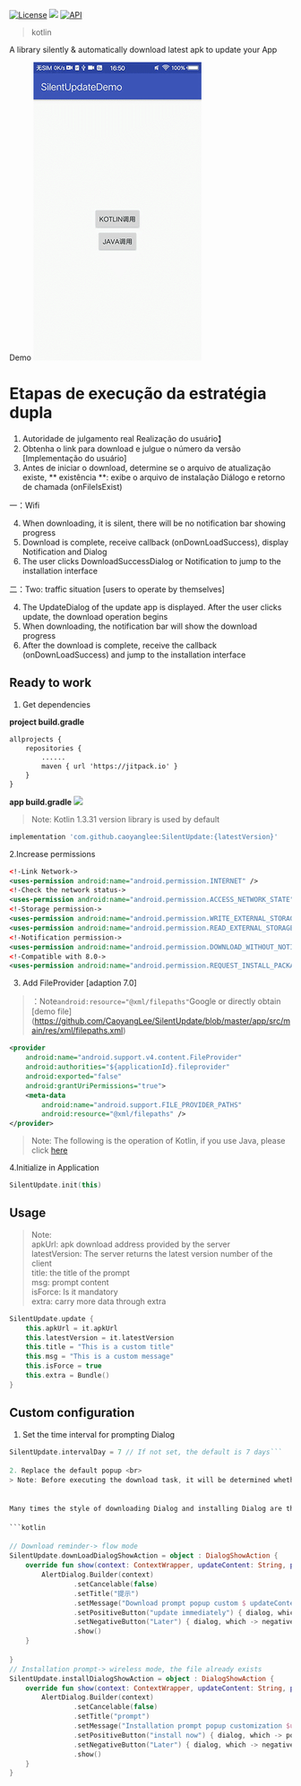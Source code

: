 [![License](https://img.shields.io/npm/l/mithril.svg)](https://www.npmjs.com/package/mithril)
[![](https://jitpack.io/v/caoyanglee/SilentUpdate.svg)](https://jitpack.io/#caoyanglee/SilentUpdate)
[![API](https://img.shields.io/badge/API-21%2B-brightgreen.svg?style=flat)](https://android-arsenal.com/api?level=21)

> kotlin <br>

A library silently & automatically download latest apk to update your App<br>

Demo
![](https://github.com/CaoyangLee/SilentUpdate/blob/master/gif/gif_demo.gif)

# Etapas de execução da estratégia dupla
1. Autoridade de julgamento real Realização do usuário】
2. Obtenha o link para download e julgue o número da versão [Implementação do usuário]
3. Antes de iniciar o download, determine se o arquivo de atualização existe, ** existência **: exibe o arquivo de instalação Diálogo e retorno de chamada (onFileIsExist)

一：Wifi<br>

4. When downloading, it is silent, there will be no notification bar showing progress
5. Download is complete, receive callback (onDownLoadSuccess), display Notification and Dialog
6. The user clicks DownloadSuccessDialog or Notification to jump to the installation interface

二：Two: traffic situation [users to operate by themselves] <br>

4. The UpdateDialog of the update app is displayed. After the user clicks update, the download operation begins
5. When downloading, the notification bar will show the download progress
5. After the download is complete, receive the callback (onDownLoadSuccess) and jump to the installation interface

## Ready to work 
1. Get dependencies

**project build.gradle**

```
allprojects {
    repositories {
        ......        
        maven { url 'https://jitpack.io' }
    }
}
```
**app build.gradle**
[![](https://jitpack.io/v/caoyanglee/SilentUpdate.svg)](https://jitpack.io/#caoyanglee/SilentUpdate)


> Note: Kotlin 1.3.31 version library is used by default
```gradle
implementation 'com.github.caoyanglee:SilentUpdate:{latestVersion}'
```

2.Increase permissions

```xml
<!-Link Network->
<uses-permission android:name="android.permission.INTERNET" />
<!-Check the network status->
<uses-permission android:name="android.permission.ACCESS_NETWORK_STATE" />
<!-Storage permission->
<uses-permission android:name="android.permission.WRITE_EXTERNAL_STORAGE" />
<uses-permission android:name="android.permission.READ_EXTERNAL_STORAGE" />
<!-Notification permission->
<uses-permission android:name="android.permission.DOWNLOAD_WITHOUT_NOTIFICATION" />
<!-Compatible with 8.0->
<uses-permission android:name="android.permission.REQUEST_INSTALL_PACKAGES" />
```       
3. Add FileProvider [adaption 7.0]

>：Note```android:resource="@xml/filepaths"```Google or directly obtain [demo file] (https://github.com/CaoyangLee/SilentUpdate/blob/master/app/src/main/res/xml/filepaths.xml)

```xml
<provider
    android:name="android.support.v4.content.FileProvider"
    android:authorities="${applicationId}.fileprovider"
    android:exported="false"
    android:grantUriPermissions="true">
    <meta-data
        android:name="android.support.FILE_PROVIDER_PATHS"
        android:resource="@xml/filepaths" />
</provider>
```

> Note: The following is the operation of Kotlin, if you use Java, please click [here](https://github.com/CaoyangLee/SilentUpdateDemo/blob/master/README_JAVA.md)

4.Initialize in Application

```kotlin
SilentUpdate.init(this)
```

## Usage
> Note: <br>
apkUrl: apk download address provided by the server <br>
latestVersion: The server returns the latest version number of the client <br>
title: the title of the prompt <br>
msg: prompt content <br>
isForce: Is it mandatory <br>
extra: carry more data through extra <br>

```kotlin
SilentUpdate.update {
    this.apkUrl = it.apkUrl
    this.latestVersion = it.latestVersion
    this.title = "This is a custom title"
    this.msg = "This is a custom message"
    this.isForce = true
    this.extra = Bundle()
}
```

## Custom configuration
1. Set the time interval for prompting Dialog

```kotlin
SilentUpdate.intervalDay = 7 // If not set, the default is 7 days```

2. Replace the default popup <br>
> Note: Before executing the download task, it will be determined whether the update file exists, the flow mode is to call ** download ** Dialog, the flow mode, if the file already exists is to call ** install ** Dialog <br>


Many times the style of downloading Dialog and installing Dialog are the same, so you can share a DialogTipAction :)

```kotlin

// Download reminder-> flow mode
SilentUpdate.downLoadDialogShowAction = object : DialogShowAction {
    override fun show(context: ContextWrapper, updateContent: String, positiveClick: () -> Unit, negativeClick: () -> Unit) {
        AlertDialog.Builder(context)
                .setCancelable(false)
                .setTitle("提示")
                .setMessage("Download prompt popup custom $ updateContent")
                .setPositiveButton("update immediately") { dialog, which -> positiveClick() }
                .setNegativeButton("Later") { dialog, which -> negativeClick() }
                .show()
    }

}
// Installation prompt-> wireless mode, the file already exists
SilentUpdate.installDialogShowAction = object : DialogShowAction {
    override fun show(context: ContextWrapper, updateContent: String, positiveClick: () -> Unit, negativeClick: () -> Unit) {
        AlertDialog.Builder(context)
                .setCancelable(false)
                .setTitle("prompt")
                .setMessage("Installation prompt popup customization $updateContent")
                .setPositiveButton("install now") { dialog, which -> positiveClick() }
                .setNegativeButton("Later") { dialog, which -> negativeClick() }
                .show()
    }
}
```

